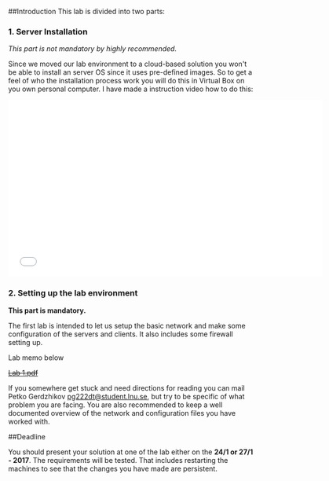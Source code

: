 ##Introduction
This lab is divided into two parts:
### 1. Server Installation
*This part is not mandatory by highly recommended.*

Since we moved our lab environment to a cloud-based solution you won't be able to install an server OS since it uses pre-defined images.
So to get a feel of who the installation process work you will do this in Virtual Box on you own personal computer. I have made a instruction video how to do this:
<iframe width="640" height="360" src="//www.youtube.com/embed/cRTm7FO3w98" frameborder="0" allowfullscreen></iframe>

### 2. Setting up the lab environment
**This part is mandatory.**

The first lab is intended to let us setup the basic network and make some configuration of the servers and clients. It also includes some firewall setting up.

Lab memo below

~~[Lab 1.pdf](#https://github.com/1DV020/labs/raw/master/Lab%201/Lab_1.pdf)~~

If you somewhere get stuck and need directions for reading you can mail Petko Gerdzhikov <pg222dt@student.lnu.se>, but try to be specific of what problem you are facing. You are also recommended to keep a well documented overview of the network and configuration files you have worked with.

##Deadline

You should present your solution at one of the lab either on the **24/1 or 27/1 - 2017**. The requirements will be tested. That includes restarting the machines to see that the changes you have made are persistent.
